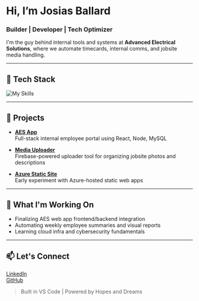 # Hi, I’m Josias Ballard

### Builder | Developer | Tech Optimizer

I'm the guy behind internal tools and systems at **Advanced Electrical Solutions**, where we automate timecards, internal comms, and jobsite media handling.

---

## 🔧 Tech Stack

![My Skills](https://skillicons.dev/icons?i=react,tailwind,js,html,css,nodejs,express,mysql,github,vscode)

---

## 🚀 Projects

- **[AES App](https://github.com/josiasballard/aes-app)**  
  Full-stack internal employee portal using React, Node, MySQL

- **[Media Uploader](https://aes-media-uploader.web.app/)**  
  Firebase-powered uploader tool for organizing jobsite photos and descriptions

- **[Azure Static Site](https://github.com/josiasballard/azure-static-site)**  
  Early experiment with Azure-hosted static web apps

---

## 🧠 What I'm Working On
- Finalizing AES web app frontend/backend integration
- Automating weekly employee summaries and visual reports
- Learning cloud infra and cybersecurity fundamentals

---

## 📫 Let's Connect

[LinkedIn](https://www.linkedin.com/in/josiasballard)  
[GitHub](https://github.com/josiasballard)

> Built in VS Code | Powered by Hopes and Dreams
